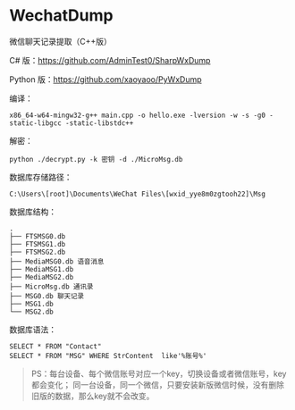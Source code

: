 # WechatDump
微信聊天记录提取（C++版）

C# 版：https://github.com/AdminTest0/SharpWxDump

Python 版：https://github.com/xaoyaoo/PyWxDump

编译：
```
x86_64-w64-mingw32-g++ main.cpp -o hello.exe -lversion -w -s -g0 -static-libgcc -static-libstdc++
```

解密：
```
python ./decrypt.py -k 密钥 -d ./MicroMsg.db
```
数据库存储路径：
```
C:\Users\[root]\Documents\WeChat Files\[wxid_yye8m0zgtooh22]\Msg
```

数据库结构：
```
.
├── FTSMSG0.db
├── FTSMSG1.db
├── FTSMSG2.db
├── MediaMSG0.db 语音消息
├── MediaMSG1.db
├── MediaMSG2.db
├── MicroMsg.db 通讯录
├── MSG0.db 聊天记录
├── MSG1.db
└── MSG2.db
```

数据库语法：
```
SELECT * FROM "Contact"
SELECT * FROM "MSG" WHERE StrContent  like'%账号%'
```

> PS：每台设备、每个微信账号对应一个key，切换设备或者微信账号，key都会变化；
> 同一台设备，同一个微信，只要安装新版微信时候，没有删除旧版的数据，那么key就不会改变。
